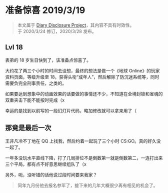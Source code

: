 <h1>
    准备惊喜
    <date>2019/3/19</date>
</h1>

> 本文属于 [Diary Disclosure Project](/articles/Diary-Disclosure-Project)，其内容不具有时效性。  
> 于 2020/3/24 修订，2020/3/28 发布。

## Lvl 18

表弟的 18 岁生日快到了，该准备点惊喜了。

大约花了两三个小时的时间去设想，最终的想法是做一个《地球 Online》的玩家资料页面，等级升级至 18，获得头衔“成年人”，然后解除了防沉迷系统等，同时需要负完全刑事责任，之类的。

如果要达到想象中的动画效果的话要做的事情还不少，不知道在全境封锁和雀魂的双重夹击下能不能按时完成（x

幸运的是找到以前写的一段幻灯片代码，略加修改就可以拿来用了（

## 那竟是最后一次

王非凡冷不丁地在 QQ 上找我，然后约着一起玩了三个小时 CS:GO。真的好久没一起了。

一年多没玩水平直线下降，打了几局排位不是倒数第一就是倒数第二，一连打出来三个平局，都有点不好意思继续组队了（x

另外，呃，没听错的话他说过段时间要来我家？

> 同年九月份他去报名参军了，接下来的几年大概很少再有相见的机会了。
